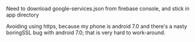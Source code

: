 Need to download google-services.json from firebase console, and stick in app directory

Avoiding using https, because my phone is android 7.0 and there's a nasty boringSSL bug with android 7.0; that is very hard to work-around.
